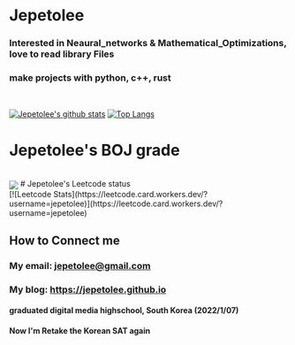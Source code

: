 # Jepetolee

### Interested in Neaural_networks & Mathematical_Optimizations, love to read library Files
### make projects with python, c++, rust

<br>

[![Jepetolee's github stats](https://github-readme-stats.vercel.app/api?username=jepetolee)](https://github.com/jepetolee/jepetolee)
[![Top Langs](https://github-readme-stats.vercel.app/api/top-langs/?username=jepetolee)](https://github.com/anuraghazra/github-readme-stats)

# Jepetolee's BOJ grade 
<br> 

<img align='center' src="http://mazassumnida.wtf/api/v2/generate_badge?boj=leejeasok05">
# Jepetolee's Leetcode status
<br>
[![Leetcode Stats](https://leetcode.card.workers.dev/?username=jepetolee)](https://leetcode.card.workers.dev/?username=jepetolee)

## How to Connect me
### My email: jepetolee@gmail.com
### My blog: https://jepetolee.github.io
#### graduated digital media highschool, South Korea (2022/1/07)
#### Now I'm Retake the Korean SAT again
